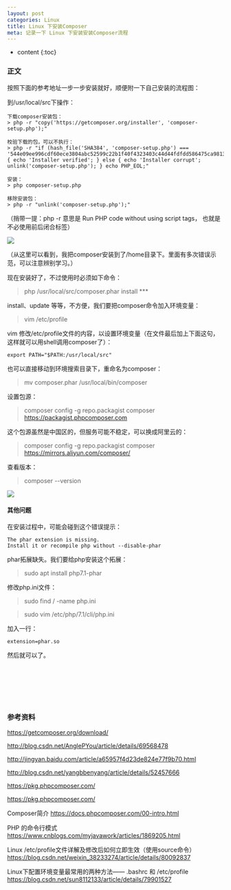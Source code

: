 ```yaml
---
layout: post
categories: Linux
title: Linux 下安装Composer
meta: 记录一下 Linux 下安装安装Composer流程
---
```

* content
{:toc}

### 正文

按照下面的参考地址一步一步安装就好，顺便附一下自己安装的流程图：

到/usr/local/src下操作：

```
下载composer安装包：
> php -r "copy('https://getcomposer.org/installer', 'composer-setup.php');"

校验下载的包，可以不执行：
> php -r "if (hash_file('SHA384', 'composer-setup.php') === '544e09ee996cdf60ece3804abc52599c22b1f40f4323403c44d44fdfdd586475ca9813a858088ffbc1f233e9b180f061') { echo 'Installer verified'; } else { echo 'Installer corrupt'; unlink('composer-setup.php'); } echo PHP_EOL;"

安装：
> php composer-setup.php

移除安装包：
> php -r "unlink('composer-setup.php');" 
```

（捎带一提：php -r 意思是  Run PHP code without using script tags，<?...?> 也就是不必使用前后闭合标签）

![]({{site.baseurl}}/images/20191114/20191114105445.jpeg)

（从这里可以看到，我把composer安装到了/home目录下。里面有多次错误示范，可以注意辨别学习。）

现在安装好了，不过使用时必须如下命令：
> php /usr/local/src/composer.phar install ***

install、update 等等，不方便，我们要把composer命令加入环境变量：
> vim /etc/profile

vim 修改/etc/profile文件的内容，以设置环境变量（在文件最后加上下面这句，这样就可以用shell调用composer了）：
```
export PATH="$PATH:/usr/local/src"
```

也可以直接移动到环境搜索目录下，重命名为composer：
> mv composer.phar /usr/local/bin/composer

设置包源：
> composer config -g repo.packagist composer https://packagist.phpcomposer.com

这个包源虽然是中国区的，但服务可能不稳定，可以换成阿里云的：
> composer config -g repo.packagist composer https://mirrors.aliyun.com/composer/

查看版本：
> composer --version

![]({{site.baseurl}}/images/20191114/20191114105457.jpeg)

#### 其他问题

在安装过程中，可能会碰到这个错误提示：

```
The phar extension is missing.
Install it or recompile php without --disable-phar
```

phar拓展缺失。我们要给php安装这个拓展：

> sudo apt install php7.1-phar

修改php.ini文件：

> sudo find / -name php.ini

> sudo vim /etc/php/7.1/cli/php.ini 

加入一行：

```
extension=phar.so 
```

然后就可以了。

<br/><br/><br/><br/><br/>
### 参考资料

<https://getcomposer.org/download/>

<http://blog.csdn.net/AnglePYou/article/details/69568478>

<http://jingyan.baidu.com/article/a65957f4d23de824e77f9b70.html>

<http://blog.csdn.net/yangbbenyang/article/details/52457666>

<https://pkg.phpcomposer.com/>

<https://pkg.phpcomposer.com/>

Composer简介 <https://docs.phpcomposer.com/00-intro.html>

PHP 的命令行模式  <https://www.cnblogs.com/myjavawork/articles/1869205.html>

Linux /etc/profile文件详解及修改后如何立即生效（使用source命令） <https://blog.csdn.net/weixin_38233274/article/details/80092837>
	
Linux下配置环境变量最常用的两种方法—— .bashrc 和 /etc/profile <https://blog.csdn.net/sun8112133/article/details/79901527>


